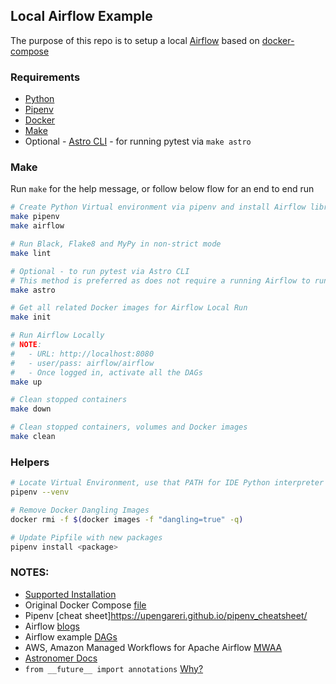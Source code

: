 ## Local Airflow Example

The purpose of this repo is to setup a local [Airflow](https://airflow.apache.org/docs/apache-airflow/stable/) based on [docker-compose](https://docs.docker.com/compose/)

### Requirements
- [Python](https://docs.python-guide.org/starting/installation/)
- [Pipenv](https://docs.python-guide.org/dev/virtualenvs/)
- [Docker](https://docs.docker.com/get-docker/)
- [Make](https://www.gnu.org/software/make/)
- Optional - [Astro CLI](https://docs.astronomer.io/astro/cli/install-cli) - for running pytest via `make astro`

### Make

Run `make` for the help message, or follow below flow for an end to end run

```Bash
# Create Python Virtual environment via pipenv and install Airflow library
make pipenv
make airflow

# Run Black, Flake8 and MyPy in non-strict mode
make lint

# Optional - to run pytest via Astro CLI
# This method is preferred as does not require a running Airflow to run tests 
make astro

# Get all related Docker images for Airflow Local Run
make init

# Run Airflow Locally
# NOTE:
#   - URL: http://localhost:8080
#   - user/pass: airflow/airflow
#   - Once logged in, activate all the DAGs
make up

# Clean stopped containers
make down

# Clean stopped containers, volumes and Docker images
make clean
```

### Helpers

```Bash
# Locate Virtual Environment, use that PATH for IDE Python interpreter
pipenv --venv

# Remove Docker Dangling Images
docker rmi -f $(docker images -f "dangling=true" -q)

# Update Pipfile with new packages
pipenv install <package>
```


### **NOTES:**
- [Supported Installation](https://airflow.apache.org/docs/apache-airflow/2.4.3/installation/installing-from-pypi.html)
- Original Docker Compose [file](https://airflow.apache.org/docs/apache-airflow/2.4.3/docker-compose.yaml)
- Pipenv [cheat sheet]https://upengareri.github.io/pipenv_cheatsheet/
- Airflow [blogs](https://towardsdatascience.com/tagged/airflow)
- Airflow example [DAGs](https://github.com/apache/airflow/tree/main/airflow/example_dags)
- AWS, Amazon Managed Workflows for Apache Airflow [MWAA](https://www.youtube.com/watch?v=ZET50M20hkU&ab_channel=AmazonWebServices)
- [Astronomer Docs](https://docs.astronomer.io/)
- `from __future__ import annotations` [Why?](https://docs.python.org/3/library/__future__.html)